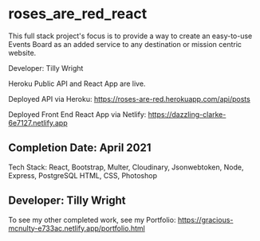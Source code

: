 # roses_are_red_react
This full stack project's focus is to provide a way to create an easy-to-use Events Board as an added service to any destination or mission centric website.

Developer: Tilly Wright

Heroku Public API and React App are live.

Deployed API via Heroku: https://roses-are-red.herokuapp.com/api/posts

Deployed Front End React App via Netlify: https://dazzling-clarke-6e7127.netlify.app

## Completion Date: April 2021

Tech Stack: React, Bootstrap, Multer, Cloudinary, Jsonwebtoken, Node, Express, PostgreSQL HTML, CSS, Photoshop

## Developer: Tilly Wright
To see my other completed work, see my Portfolio: https://gracious-mcnulty-e733ac.netlify.app/portfolio.html